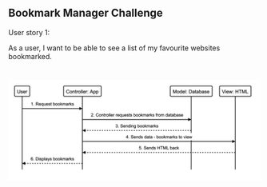 ## Bookmark Manager Challenge

User story 1:

As a user,
I want to be able to see a list of my favourite websites bookmarked.
# ![Domain_model](bookmark_manager_model.png)
